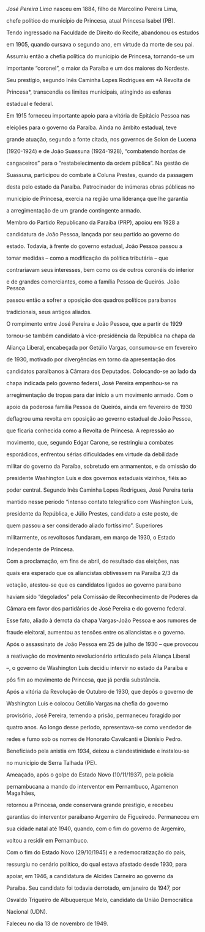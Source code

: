 

*José Pereira Lima* nasceu em 1884, filho de Marcolino Pereira Lima,

chefe político do município de Princesa, atual Princesa Isabel (PB).



Tendo ingressado na Faculdade de Direito do Recife, abandonou os estudos

em 1905, quando cursava o segundo ano, em virtude da morte de seu pai.

Assumiu então a chefia política do município de Princesa, tornando-se um

importante “coronel”, o maior da Paraíba e um dos maiores do Nordeste.

Seu prestígio, segundo Inês Caminha Lopes Rodrigues em *A Revolta de

Princesa*, transcendia os limites municipais, atingindo as esferas

estadual e federal.



Em 1915 forneceu importante apoio para a vitória de Epitácio Pessoa nas

eleições para o governo da Paraíba. Ainda no âmbito estadual, teve

grande atuação, segundo a fonte citada, nos governos de Solon de Lucena

(1920-1924) e de João Suassuna (1924-1928), “combatendo hordas de

cangaceiros” para o “restabelecimento da ordem pública”. Na gestão de

Suassuna, participou do combate à Coluna Prestes, quando da passagem

desta pelo estado da Paraíba. Patrocinador de inúmeras obras públicas no

município de Princesa, exercia na região uma liderança que lhe garantia

a arregimentação de um grande contingente armado.



Membro do Partido Republicano da Paraíba (PRP), apoiou em 1928 a

candidatura de João Pessoa, lançada por seu partido ao governo do

estado. Todavia, à frente do governo estadual, João Pessoa passou a

tomar medidas – como a modificação da política tributária – que

contrariavam seus interesses, bem como os de outros coronéis do interior

e de grandes comerciantes, como a família Pessoa de Queirós. João Pessoa

passou então a sofrer a oposição dos quadros políticos paraibanos

tradicionais, seus antigos aliados.



O rompimento entre José Pereira e João Pessoa, que a partir de 1929

tornou-se também candidato à vice-presidência da República na chapa da

Aliança Liberal, encabeçada por Getúlio Vargas, consumou-se em fevereiro

de 1930, motivado por divergências em torno da apresentação dos

candidatos paraibanos à Câmara dos Deputados. Colocando-se ao lado da

chapa indicada pelo governo federal, José Pereira empenhou-se na

arregimentação de tropas para dar início a um movimento armado. Com o

apoio da poderosa família Pessoa de Queirós, ainda em fevereiro de 1930

deflagrou uma revolta em oposição ao governo estadual de João Pessoa,

que ficaria conhecida como a Revolta de Princesa. A repressão ao

movimento, que, segundo Edgar Carone, se restringiu a combates

esporádicos, enfrentou sérias dificuldades em virtude da debilidade

militar do governo da Paraíba, sobretudo em armamentos, e da omissão do

presidente Washington Luís e dos governos estaduais vizinhos, fiéis ao

poder central. Segundo Inês Caminha Lopes Rodrigues, José Pereira teria

mantido nesse período “intenso contato telegráfico com Washington Luís,

presidente da República, e Júlio Prestes, candidato a este posto, de

quem passou a ser considerado aliado fortíssimo”. Superiores

militarmente, os revoltosos fundaram, em março de 1930, o Estado

Independente de Princesa.



Com a proclamação, em fins de abril, do resultado das eleições, nas

quais era esperado que os aliancistas obtivessem na Paraíba 2/3 da

votação, atestou-se que os candidatos ligados ao governo paraibano

haviam sido “degolados” pela Comissão de Reconhecimento de Poderes da

Câmara em favor dos partidários de José Pereira e do governo federal.

Esse fato, aliado à derrota da chapa Vargas-João Pessoa e aos rumores de

fraude eleitoral, aumentou as tensões entre os aliancistas e o governo.

Após o assassinato de João Pessoa em 25 de julho de 1930 – que provocou

a reativação do movimento revolucionário articulado pela Aliança Liberal

–, o governo de Washington Luís decidiu intervir no estado da Paraíba e

pôs fim ao movimento de Princesa, que já perdia substância.



Após a vitória da Revolução de Outubro de 1930, que depôs o governo de

Washington Luís e colocou Getúlio Vargas na chefia do governo

provisório, José Pereira, temendo a prisão, permaneceu foragido por

quatro anos. Ao longo desse período, apresentava-se como vendedor de

redes e fumo sob os nomes de Honorato Cavalcanti e Dionísio Pedro.

Beneficiado pela anistia em 1934, deixou a clandestinidade e instalou-se

no município de Serra Talhada (PE).



Ameaçado, após o golpe do Estado Novo (10/11/1937), pela polícia

pernambucana a mando do interventor em Pernambuco, Agamenon Magalhães,

retornou a Princesa, onde conservara grande prestígio, e recebeu

garantias do interventor paraibano Argemiro de Figueiredo. Permaneceu em

sua cidade natal até 1940, quando, com o fim do governo de Argemiro,

voltou a residir em Pernambuco.



Com o fim do Estado Novo (29/10/1945) e a redemocratização do país,

ressurgiu no cenário político, do qual estava afastado desde 1930, para

apoiar, em 1946, a candidatura de Alcides Carneiro ao governo da

Paraíba. Seu candidato foi todavia derrotado, em janeiro de 1947, por

Osvaldo Trigueiro de Albuquerque Melo, candidato da União Democrática

Nacional (UDN).



Faleceu no dia 13 de novembro de 1949.



